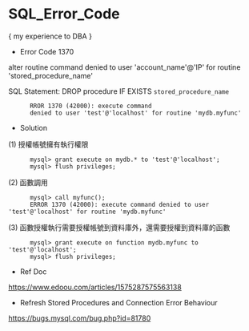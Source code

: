 # SQL_Error_Code
{ my experience to DBA }


* Error Code 1370

alter routine command 
denied to user 'account_name'@'IP' 
for routine 'stored_procedure_name'

SQL Statement:
DROP procedure IF EXISTS `stored_procedure_name`

          RROR 1370 (42000): execute command 
          denied to user 'test'@'localhost' for routine 'mydb.myfunc'

* Solution

(1) 授權帳號擁有執行權限

          mysql> grant execute on mydb.* to 'test'@'localhost';
          mysql> flush privileges;
   
(2) 函數調用

          mysql> call myfunc();
          ERROR 1370 (42000): execute command denied to user 'test'@'localhost' for routine 'mydb.myfunc'
      
(3) 函數授權執行需要授權帳號到資料庫外，還需要授權到資料庫的函數

          mysql> grant execute on function mydb.myfunc to 'test'@'localhost';
          mysql> flush privileges;


* Ref Doc

https://www.edoou.com/articles/1575287575563138


* Refresh Stored Procedures and Connection Error Behaviour

https://bugs.mysql.com/bug.php?id=81780
